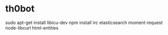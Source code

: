 # th0bot

sudo apt-get install libicu-dev
npm install irc elasticsearch moment request node-libcurl html-entities
